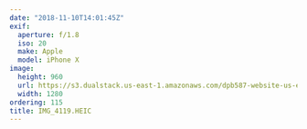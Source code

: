 ```yaml
---
date: "2018-11-10T14:01:45Z"
exif:
  aperture: f/1.8
  iso: 20
  make: Apple
  model: iPhone X
image:
  height: 960
  url: https://s3.dualstack.us-east-1.amazonaws.com/dpb587-website-us-east-1/asset/gallery/2018-europe-trip/2e4b25fb-9c40-02aa-67c8-41734be2d2e0~1280.jpg
  width: 1280
ordering: 115
title: IMG_4119.HEIC
---
```

